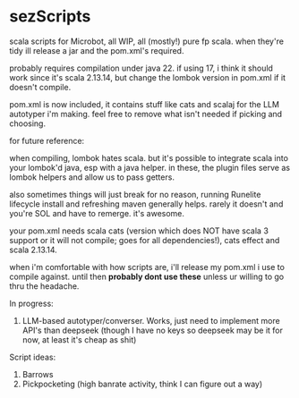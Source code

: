 # sezScripts
scala scripts for Microbot, all WIP, all (mostly!) pure fp scala. when they're tidy ill release a jar and the pom.xml's required.

probably requires compilation under java 22. if using 17, i think it should work since it's scala 2.13.14, but change the lombok version in pom.xml if it doesn't compile.

pom.xml is now included, it contains stuff like cats and scalaj for the LLM autotyper i'm making. feel free to remove what isn't needed if picking and choosing.

for future reference:

when compiling, lombok hates scala. but it's possible to integrate scala into your lombok'd java, esp with a java helper. in these, the plugin files serve as lombok helpers and allow us to pass getters. 

also sometimes things will just break for no reason, running Runelite lifecycle install and refreshing maven generally helps. rarely it doesn't and you're SOL and have to remerge. it's awesome.

your pom.xml needs scala cats (version which does NOT have scala 3 support or it will not compile; goes for all dependencies!), cats effect and scala 2.13.14. 

when i'm comfortable with how scripts are, i'll release my pom.xml i use to compile against. until then **probably dont use these** unless ur willing to go thru the headache.

In progress:

1. LLM-based autotyper/converser. Works, just need to implement more API's than deepseek (though I have no keys so deepseek may be it for now, at least it's cheap as shit)

Script ideas:

1. Barrows
2. Pickpocketing (high banrate activity, think I can figure out a way)
